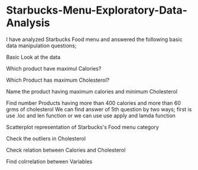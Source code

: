 # Starbucks-Menu-Exploratory-Data-Analysis

I have analyzed Starbucks Food menu and answered the following basic data manipulation questions;

Basic Look at the data

Which product have maximul Calories?

Which Product has maximum Cholesterol?

Name the product having maximum calories and minimum Cholesterol

Find number Products having more than 400 calories and more than 60 grms of cholesterol We can find answer of 5th question by two ways; first is use .loc and len function or we can use use apply and lamda function

Scatterplot representation of Starbucks's Food menu category

Check the outliers in Cholesterol

Check relation between Calories and Cholesterol

Find colrrelation between Variables
